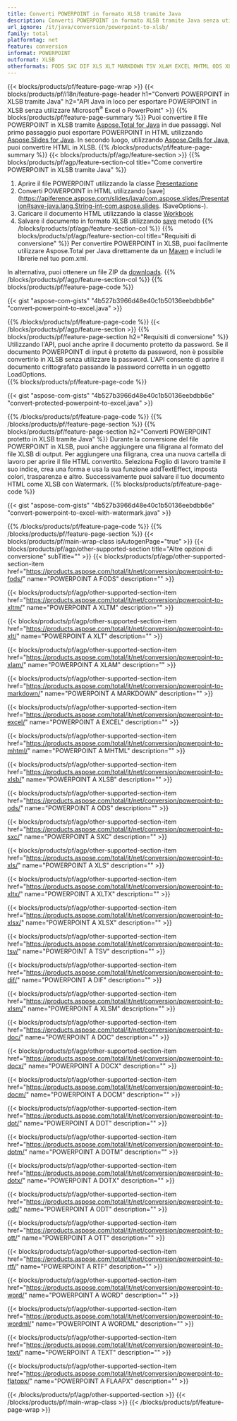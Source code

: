 ```yaml
---
title: Converti POWERPOINT in formato XLSB tramite Java
description: Converti POWERPOINT in formato XLSB tramite Java senza utilizzare Microsoft Excel o PowerPoint
url_ignore: /it/java/conversion/powerpoint-to-xlsb/
family: total
platformtag: net
feature: conversion
informat: POWERPOINT
outformat: XLSB
otherformats: FODS SXC DIF XLS XLT MARKDOWN TSV XLAM EXCEL MHTML ODS XLTX XLSM XLSB XLTM XLSX DOC DOCX DOCM DOT DOTM DOTX ODT OTT RTF WORD WORDML TEXT FLATOPX
---
```

{{< blocks/products/pf/feature-page-wrap >}}
{{< blocks/products/pf/i18n/feature-page-header h1="Converti POWERPOINT in XLSB tramite Java" h2="API Java in loco per esportare POWERPOINT in XLSB senza utilizzare Microsoft<sup>&reg;</sup> Excel o PowerPoint" >}}
{{% blocks/products/pf/feature-page-summary %}}
Puoi convertire il file POWERPOINT in XLSB tramite [Aspose.Total for Java](https://products.aspose.com/total/java/) in due passaggi. Nel primo passaggio puoi esportare POWERPOINT in HTML utilizzando [Aspose.Slides for Java](https://products.aspose.com/slides/java/). In secondo luogo, utilizzando [Aspose.Cells for Java](https://products.aspose.com/cells/java/), puoi convertire HTML in XLSB.
{{% /blocks/products/pf/feature-page-summary  %}}
{{< blocks/products/pf/agp/feature-section >}}
{{% blocks/products/pf/agp/feature-section-col title="Come convertire POWERPOINT in XLSB tramite Java" %}}
1. Aprire il file POWERPOINT utilizzando la classe [Presentazione](https://apiference.aspose.com/slides/java/com.aspose.slides/Presentation)
2. Converti POWERPOINT in HTML utilizzando [save](https://apiference.aspose.com/slides/java/com.aspose.slides/Presentation#save-java.lang.String-int-com.aspose.slides. ISaveOptions-).
3. Caricare il documento HTML utilizzando la classe [Workbook](https://apiference.aspose.com/cells/java/com.aspose.cells/Workbook)
4. Salvare il documento in formato XLSB utilizzando [save](https://apiference.aspose.com/cells/java/com.aspose.cells/workbook#save(java.lang.String,%20com.aspose.cells.SaveOptions)) metodo
{{% /blocks/products/pf/agp/feature-section-col %}}
{{% blocks/products/pf/agp/feature-section-col title="Requisiti di conversione" %}}
Per convertire POWERPOINT in XLSB, puoi facilmente utilizzare Aspose.Total per Java direttamente da un [Maven](https://releases.aspose.com/total/java/) e includi le librerie nel tuo pom.xml.

In alternativa, puoi ottenere un file ZIP da [downloads](https://releases.aspose.com/total/java).
{{% /blocks/products/pf/agp/feature-section-col %}}
{{% blocks/products/pf/feature-page-code %}}

{{< gist "aspose-com-gists" "4b527b3966d48e40c1b50136eebdbb6e" "convert-powerpoint-to-excel.java" >}}


{{% /blocks/products/pf/feature-page-code %}}
{{< /blocks/products/pf/agp/feature-section >}}
{{% blocks/products/pf/feature-page-section  h2="Requisiti di conversione" %}}
Utilizzando l'API, puoi anche aprire il documento protetto da password. Se il documento POWERPOINT di input è protetto da password, non è possibile convertirlo in XLSB senza utilizzare la password. L'API consente di aprire il documento crittografato passando la password corretta in un oggetto LoadOptions.  
{{% blocks/products/pf/feature-page-code %}}

{{< gist "aspose-com-gists" "4b527b3966d48e40c1b50136eebdbb6e" "convert-protected-powerpoint-to-excel.java" >}}

{{% /blocks/products/pf/feature-page-code  %}}
{{% /blocks/products/pf/feature-page-section %}}
{{% blocks/products/pf/feature-page-section  h2="Converti POWERPOINT protetto in XLSB tramite Java" %}}
Durante la conversione del file POWERPOINT in XLSB, puoi anche aggiungere una filigrana al formato del file XLSB di output. Per aggiungere una filigrana, crea una nuova cartella di lavoro per aprire il file HTML convertito. Seleziona Foglio di lavoro tramite il suo indice, crea una forma e usa la sua funzione addTextEffect, imposta colori, trasparenza e altro. Successivamente puoi salvare il tuo documento HTML come XLSB con Watermark. 
{{% blocks/products/pf/feature-page-code %}}

{{< gist "aspose-com-gists" "4b527b3966d48e40c1b50136eebdbb6e" "convert-powerpoint-to-excel-with-watermark.java" >}}

{{% /blocks/products/pf/feature-page-code  %}}
{{% /blocks/products/pf/feature-page-section %}}
{{< blocks/products/pf/main-wrap-class isAutogenPage="true" >}}
{{< blocks/products/pf/agp/other-supported-section title="Altre opzioni di conversione" subTitle="" >}}
{{< blocks/products/pf/agp/other-supported-section-item href="https://products.aspose.com/total/it/net/conversion/powerpoint-to-fods/" name="POWERPOINT A FODS" description="" >}}

{{< blocks/products/pf/agp/other-supported-section-item href="https://products.aspose.com/total/it/net/conversion/powerpoint-to-xltm/" name="POWERPOINT A XLTM" description="" >}}

{{< blocks/products/pf/agp/other-supported-section-item href="https://products.aspose.com/total/it/net/conversion/powerpoint-to-xlt/" name="POWERPOINT A XLT" description="" >}}

{{< blocks/products/pf/agp/other-supported-section-item href="https://products.aspose.com/total/it/net/conversion/powerpoint-to-xlam/" name="POWERPOINT A XLAM" description="" >}}

{{< blocks/products/pf/agp/other-supported-section-item href="https://products.aspose.com/total/it/net/conversion/powerpoint-to-markdown/" name="POWERPOINT A MARKDOWN" description="" >}}

{{< blocks/products/pf/agp/other-supported-section-item href="https://products.aspose.com/total/it/net/conversion/powerpoint-to-excel/" name="POWERPOINT A EXCEL" description="" >}}

{{< blocks/products/pf/agp/other-supported-section-item href="https://products.aspose.com/total/it/net/conversion/powerpoint-to-mhtml/" name="POWERPOINT A MHTML" description="" >}}

{{< blocks/products/pf/agp/other-supported-section-item href="https://products.aspose.com/total/it/net/conversion/powerpoint-to-xlsb/" name="POWERPOINT A XLSB" description="" >}}

{{< blocks/products/pf/agp/other-supported-section-item href="https://products.aspose.com/total/it/net/conversion/powerpoint-to-ods/" name="POWERPOINT A ODS" description="" >}}

{{< blocks/products/pf/agp/other-supported-section-item href="https://products.aspose.com/total/it/net/conversion/powerpoint-to-sxc/" name="POWERPOINT A SXC" description="" >}}

{{< blocks/products/pf/agp/other-supported-section-item href="https://products.aspose.com/total/it/net/conversion/powerpoint-to-xls/" name="POWERPOINT A XLS" description="" >}}

{{< blocks/products/pf/agp/other-supported-section-item href="https://products.aspose.com/total/it/net/conversion/powerpoint-to-xltx/" name="POWERPOINT A XLTX" description="" >}}

{{< blocks/products/pf/agp/other-supported-section-item href="https://products.aspose.com/total/it/net/conversion/powerpoint-to-xlsx/" name="POWERPOINT A XLSX" description="" >}}

{{< blocks/products/pf/agp/other-supported-section-item href="https://products.aspose.com/total/it/net/conversion/powerpoint-to-tsv/" name="POWERPOINT A TSV" description="" >}}

{{< blocks/products/pf/agp/other-supported-section-item href="https://products.aspose.com/total/it/net/conversion/powerpoint-to-dif/" name="POWERPOINT A DIF" description="" >}}

{{< blocks/products/pf/agp/other-supported-section-item href="https://products.aspose.com/total/it/net/conversion/powerpoint-to-xlsm/" name="POWERPOINT A XLSM" description="" >}}

{{< blocks/products/pf/agp/other-supported-section-item href="https://products.aspose.com/total/it/net/conversion/powerpoint-to-doc/" name="POWERPOINT A DOC" description="" >}}

{{< blocks/products/pf/agp/other-supported-section-item href="https://products.aspose.com/total/it/net/conversion/powerpoint-to-docx/" name="POWERPOINT A DOCX" description="" >}}

{{< blocks/products/pf/agp/other-supported-section-item href="https://products.aspose.com/total/it/net/conversion/powerpoint-to-docm/" name="POWERPOINT A DOCM" description="" >}}

{{< blocks/products/pf/agp/other-supported-section-item href="https://products.aspose.com/total/it/net/conversion/powerpoint-to-dot/" name="POWERPOINT A DOT" description="" >}}

{{< blocks/products/pf/agp/other-supported-section-item href="https://products.aspose.com/total/it/net/conversion/powerpoint-to-dotm/" name="POWERPOINT A DOTM" description="" >}}

{{< blocks/products/pf/agp/other-supported-section-item href="https://products.aspose.com/total/it/net/conversion/powerpoint-to-dotx/" name="POWERPOINT A DOTX" description="" >}}

{{< blocks/products/pf/agp/other-supported-section-item href="https://products.aspose.com/total/it/net/conversion/powerpoint-to-odt/" name="POWERPOINT A ODT" description="" >}}

{{< blocks/products/pf/agp/other-supported-section-item href="https://products.aspose.com/total/it/net/conversion/powerpoint-to-ott/" name="POWERPOINT A OTT" description="" >}}

{{< blocks/products/pf/agp/other-supported-section-item href="https://products.aspose.com/total/it/net/conversion/powerpoint-to-rtf/" name="POWERPOINT A RTF" description="" >}}

{{< blocks/products/pf/agp/other-supported-section-item href="https://products.aspose.com/total/it/net/conversion/powerpoint-to-word/" name="POWERPOINT A WORD" description="" >}}

{{< blocks/products/pf/agp/other-supported-section-item href="https://products.aspose.com/total/it/net/conversion/powerpoint-to-wordml/" name="POWERPOINT A WORDML" description="" >}}

{{< blocks/products/pf/agp/other-supported-section-item href="https://products.aspose.com/total/it/net/conversion/powerpoint-to-text/" name="POWERPOINT A TEXT" description="" >}}

{{< blocks/products/pf/agp/other-supported-section-item href="https://products.aspose.com/total/it/net/conversion/powerpoint-to-flatopx/" name="POWERPOINT A FLAAPX" description="" >}}


{{< /blocks/products/pf/agp/other-supported-section >}}
{{< /blocks/products/pf/main-wrap-class >}}
{{< /blocks/products/pf/feature-page-wrap >}}